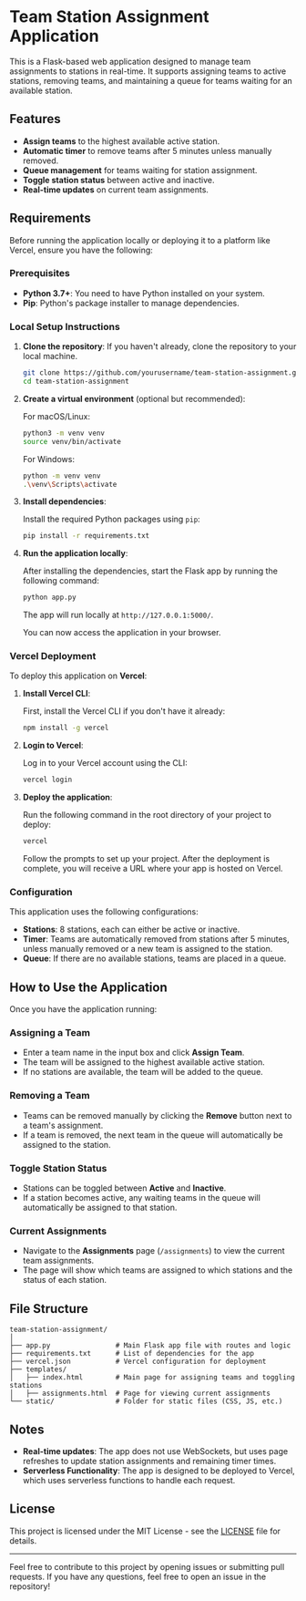
# Team Station Assignment Application

This is a Flask-based web application designed to manage team assignments to stations in real-time. It supports assigning teams to active stations, removing teams, and maintaining a queue for teams waiting for an available station.

## Features

- **Assign teams** to the highest available active station.
- **Automatic timer** to remove teams after 5 minutes unless manually removed.
- **Queue management** for teams waiting for station assignment.
- **Toggle station status** between active and inactive.
- **Real-time updates** on current team assignments.

## Requirements

Before running the application locally or deploying it to a platform like Vercel, ensure you have the following:

### Prerequisites

- **Python 3.7+**: You need to have Python installed on your system.
- **Pip**: Python's package installer to manage dependencies.

### Local Setup Instructions

1. **Clone the repository**:
   If you haven't already, clone the repository to your local machine.

   ```bash
   git clone https://github.com/yourusername/team-station-assignment.git
   cd team-station-assignment
   ```

2. **Create a virtual environment** (optional but recommended):
   
   For macOS/Linux:
   ```bash
   python3 -m venv venv
   source venv/bin/activate
   ```

   For Windows:
   ```bash
   python -m venv venv
   .\venv\Scripts\activate
   ```

3. **Install dependencies**:

   Install the required Python packages using `pip`:

   ```bash
   pip install -r requirements.txt
   ```

4. **Run the application locally**:

   After installing the dependencies, start the Flask app by running the following command:

   ```bash
   python app.py
   ```

   The app will run locally at `http://127.0.0.1:5000/`.

   You can now access the application in your browser.

### Vercel Deployment

To deploy this application on **Vercel**:

1. **Install Vercel CLI**:

   First, install the Vercel CLI if you don't have it already:

   ```bash
   npm install -g vercel
   ```

2. **Login to Vercel**:

   Log in to your Vercel account using the CLI:

   ```bash
   vercel login
   ```

3. **Deploy the application**:

   Run the following command in the root directory of your project to deploy:

   ```bash
   vercel
   ```

   Follow the prompts to set up your project. After the deployment is complete, you will receive a URL where your app is hosted on Vercel.

### Configuration

This application uses the following configurations:

- **Stations**: 8 stations, each can either be active or inactive.
- **Timer**: Teams are automatically removed from stations after 5 minutes, unless manually removed or a new team is assigned to the station.
- **Queue**: If there are no available stations, teams are placed in a queue.

## How to Use the Application

Once you have the application running:

### Assigning a Team

- Enter a team name in the input box and click **Assign Team**.
- The team will be assigned to the highest available active station.
- If no stations are available, the team will be added to the queue.

### Removing a Team

- Teams can be removed manually by clicking the **Remove** button next to a team's assignment.
- If a team is removed, the next team in the queue will automatically be assigned to the station.

### Toggle Station Status

- Stations can be toggled between **Active** and **Inactive**.
- If a station becomes active, any waiting teams in the queue will automatically be assigned to that station.

### Current Assignments

- Navigate to the **Assignments** page (`/assignments`) to view the current team assignments.
- The page will show which teams are assigned to which stations and the status of each station.

## File Structure

```plaintext
team-station-assignment/
│
├── app.py                # Main Flask app file with routes and logic
├── requirements.txt      # List of dependencies for the app
├── vercel.json           # Vercel configuration for deployment
├── templates/
│   ├── index.html        # Main page for assigning teams and toggling stations
│   ├── assignments.html  # Page for viewing current assignments
└── static/               # Folder for static files (CSS, JS, etc.)
```

## Notes

- **Real-time updates**: The app does not use WebSockets, but uses page refreshes to update station assignments and remaining timer times.
- **Serverless Functionality**: The app is designed to be deployed to Vercel, which uses serverless functions to handle each request.

## License

This project is licensed under the MIT License - see the [LICENSE](LICENSE) file for details.

---

Feel free to contribute to this project by opening issues or submitting pull requests. If you have any questions, feel free to open an issue in the repository!
